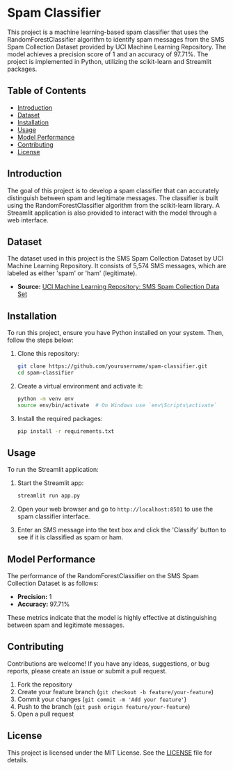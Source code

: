 # Spam Classifier

This project is a machine learning-based spam classifier that uses the RandomForestClassifier algorithm to identify spam messages from the SMS Spam Collection Dataset provided by UCI Machine Learning Repository. The model achieves a precision score of 1 and an accuracy of 97.71%. The project is implemented in Python, utilizing the scikit-learn and Streamlit packages.

## Table of Contents

- [Introduction](#introduction)
- [Dataset](#dataset)
- [Installation](#installation)
- [Usage](#usage)
- [Model Performance](#model-performance)
- [Contributing](#contributing)
- [License](#license)

## Introduction

The goal of this project is to develop a spam classifier that can accurately distinguish between spam and legitimate messages. The classifier is built using the RandomForestClassifier algorithm from the scikit-learn library. A Streamlit application is also provided to interact with the model through a web interface.

## Dataset

The dataset used in this project is the SMS Spam Collection Dataset by UCI Machine Learning Repository. It consists of 5,574 SMS messages, which are labeled as either 'spam' or 'ham' (legitimate).

- **Source:** [UCI Machine Learning Repository: SMS Spam Collection Data Set](https://archive.ics.uci.edu/ml/datasets/SMS+Spam+Collection)

## Installation

To run this project, ensure you have Python installed on your system. Then, follow the steps below:

1. Clone this repository:

    ```bash
    git clone https://github.com/yourusername/spam-classifier.git
    cd spam-classifier
    ```

2. Create a virtual environment and activate it:

    ```bash
    python -m venv env
    source env/bin/activate  # On Windows use `env\Scripts\activate`
    ```

3. Install the required packages:

    ```bash
    pip install -r requirements.txt
    ```

## Usage

To run the Streamlit application:

1. Start the Streamlit app:

    ```bash
    streamlit run app.py
    ```

2. Open your web browser and go to `http://localhost:8501` to use the spam classifier interface.

3. Enter an SMS message into the text box and click the 'Classify' button to see if it is classified as spam or ham.

## Model Performance

The performance of the RandomForestClassifier on the SMS Spam Collection Dataset is as follows:

- **Precision:** 1
- **Accuracy:** 97.71%

These metrics indicate that the model is highly effective at distinguishing between spam and legitimate messages.

## Contributing

Contributions are welcome! If you have any ideas, suggestions, or bug reports, please create an issue or submit a pull request.

1. Fork the repository
2. Create your feature branch (`git checkout -b feature/your-feature`)
3. Commit your changes (`git commit -m 'Add your feature'`)
4. Push to the branch (`git push origin feature/your-feature`)
5. Open a pull request

## License

This project is licensed under the MIT License. See the [LICENSE](LICENSE) file for details.
